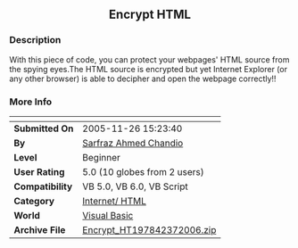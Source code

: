 ﻿<div align="center">

## Encrypt HTML


</div>

### Description

With this piece of code, you can protect your webpages' HTML source from the spying eyes.The HTML source is encrypted but yet Internet Explorer (or any other browser) is able to decipher and open the webpage correctly!!
 
### More Info
 


<span>             |<span>
---                |---
**Submitted On**   |2005-11-26 15:23:40
**By**             |[Sarfraz Ahmed Chandio](https://github.com/Planet-Source-Code/PSCIndex/blob/master/ByAuthor/sarfraz-ahmed-chandio.md)
**Level**          |Beginner
**User Rating**    |5.0 (10 globes from 2 users)
**Compatibility**  |VB 5\.0, VB 6\.0, VB Script
**Category**       |[Internet/ HTML](https://github.com/Planet-Source-Code/PSCIndex/blob/master/ByCategory/internet-html__1-34.md)
**World**          |[Visual Basic](https://github.com/Planet-Source-Code/PSCIndex/blob/master/ByWorld/visual-basic.md)
**Archive File**   |[Encrypt\_HT197842372006\.zip](https://github.com/Planet-Source-Code/sarfraz-ahmed-chandio-encrypt-html__1-64560/archive/master.zip)









